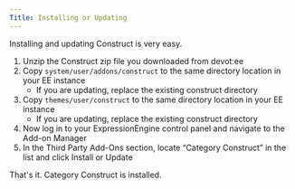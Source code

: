 ```yaml
---
Title: Installing or Updating
---
```


Installing and updating Construct is very easy.

1. Unzip the Construct zip file you downloaded from devot:ee
2. Copy `system/user/addons/construct` to the same directory location in your EE instance
	- If you are updating, replace the existing construct directory
3. Copy `themes/user/construct` to the same directory location in your EE instance
	- If you are updating, replace the existing construct directory
4. Now log in to your ExpressionEngine control panel and navigate to the Add-on Manager
5. In the Third Party Add-Ons section, locate “Category Construct” in the list and click Install or Update

That's it. Category Construct is installed.
